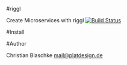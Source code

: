 #riggl

Create Microservices with riggl
[![Build Status](https://travis-ci.org/platdesign/riggl.svg?branch=master)](https://travis-ci.org/platdesign/riggl)

#Install






#Author

Christian Blaschke <mail@platdesign.de>
